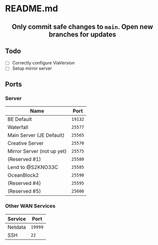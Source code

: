 # README.md

<center>

## Only commit safe changes to `main`. Open new branches for updates

</center>

## Todo

- [ ] Correctly configure ViaVersion
- [ ] Setup mirror server

## Ports

### Server

| Name                       | Port    |
|----------------------------|---------|
| BE Default                 | `19132` |
| Waterfall                  | `25577` |
| Main Server (JE Default)   | `25565` |
| Creative Server            | `25570` |
| Mirror Server (not up yet) | `25575` |
| (Reserved #1)              | `25580` |
| Lend to @S2KNO33C          | `25585` |
| OceanBlock2                | `25590` |
| (Reserved #4)              | `25595` |
| (Reserved #5)              | `25600` |

### Other WAN Services

| Service | Port    |
|---------|---------|
| Netdata | `19999` |
| SSH     | `22`    |
